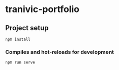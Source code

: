 # tranivic-portfolio

## Project setup
```
npm install
```

### Compiles and hot-reloads for development
```
npm run serve
```
